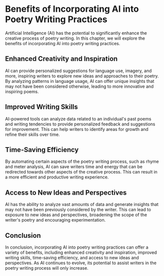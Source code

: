 Benefits of Incorporating AI into Poetry Writing Practices
============================================================================================================

Artificial Intelligence (AI) has the potential to significantly enhance the creative process of poetry writing. In this chapter, we will explore the benefits of incorporating AI into poetry writing practices.

Enhanced Creativity and Inspiration
-----------------------------------

AI can provide personalized suggestions for language use, imagery, and more, inspiring writers to explore new ideas and approaches to their poetry. By analyzing patterns in language usage, AI can offer unique insights that may not have been considered otherwise, leading to more innovative and inspiring poems.

Improved Writing Skills
-----------------------

AI-powered tools can analyze data related to an individual's past poems and writing tendencies to provide personalized feedback and suggestions for improvement. This can help writers to identify areas for growth and refine their skills over time.

Time-Saving Efficiency
----------------------

By automating certain aspects of the poetry writing process, such as rhyme and meter analysis, AI can save writers time and energy that can be redirected towards other aspects of the creative process. This can result in a more efficient and productive writing experience.

Access to New Ideas and Perspectives
------------------------------------

AI has the ability to analyze vast amounts of data and generate insights that may not have been previously considered by the writer. This can lead to exposure to new ideas and perspectives, broadening the scope of the writer's poetry and encouraging experimentation.

Conclusion
----------

In conclusion, incorporating AI into poetry writing practices can offer a variety of benefits, including enhanced creativity and inspiration, improved writing skills, time-saving efficiency, and access to new ideas and perspectives. As AI continues to evolve, its potential to assist writers in the poetry writing process will only increase.
